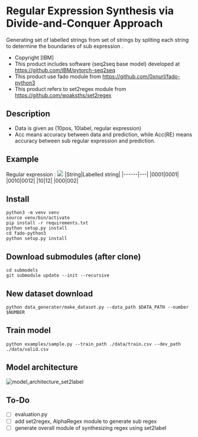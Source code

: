 # Regular Expression Synthesis via Divide-and-Conquer Approach
Generating set of labelled strings from set of strings by spliting each string to determine the boundaries of sub expression .

- Copyright [IBM]
- This product includes software (seq2seq base model) developed at https://github.com/IBM/pytorch-seq2seq
- This product use fado module from https://github.com/0xnurl/fado-python3
- This product refers to set2regex module from https://github.com/woaksths/set2regex

## Description
- Data is given as (10pos, 10label, regular expression)
- Acc means accuracy between data and prediction, while Acc(RE) means accuracy between sub regular expression and prediction.
## Example
Regular expression : _<img src="https://render.githubusercontent.com/render/math?math=0^* 1^? 0">_
|String|Labelled string|
|------|---|
|0001|0001|
|0010|0012|
|10|12|
|000|002|


## Install
```shell
python3 -m venv venv
source venv/bin/activate
pip install -r requirements.txt
python setup.py install
cd fado-python3
python setup.py install
```

## Download submodules (after clone)
    cd submodels  
    git submodule update --init --recursive
    
## New dataset download
    python data_generater/make_dataset.py --data_path $DATA_PATH --number $NUMBER

## Train model
    python examples/sample.py --train_path ./data/train.csv --dev_path ./data/valid.csv
    
    
## Model architecture
![model_architecture_set2label](https://user-images.githubusercontent.com/64397574/126556989-92c30f72-bca6-4a66-8ba9-b6d90261b085.PNG)

## To-Do
- [ ] evaluation.py 
- [ ] add set2regex, AlphaRegex module to generate sub regex
- [ ] generate overall module of synthesizing regex using set2label
